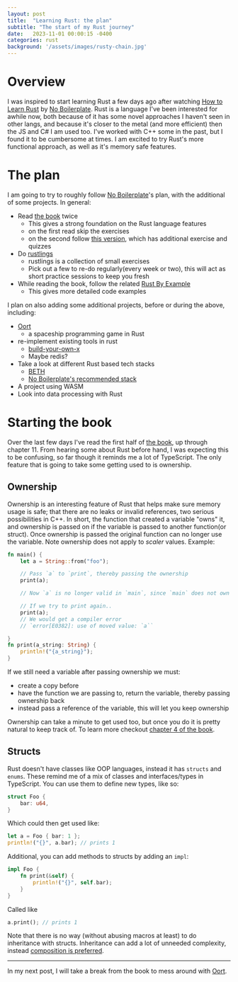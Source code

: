 ```yaml
---
layout: post
title:  "Learning Rust: the plan"
subtitle: "The start of my Rust journey"
date:   2023-11-01 00:00:15 -0400
categories: rust
background: '/assets/images/rusty-chain.jpg'
---
```

# Overview
I was inspired to start learning Rust a few days ago after watching [How to Learn Rust](https://www.youtube.com/watch?v=2hXNd6x9sZs) by [No Boilerplate](https://www.youtube.com/@NoBoilerplate). Rust is a language I've been interested for awhile now, both because of it has some novel approaches I haven't seen in other langs, and because it's closer to the metal (and more efficient) then the JS and C# I am used too. I've worked with C++ some in the past, but I found it to be cumbersome at times. I am excited to try Rust's more functional approach, as well as it's memory safe features. 

# The plan
I am going to try to roughly follow [No Boilerplate](https://www.youtube.com/@NoBoilerplate)'s plan, with the additional of some projects. In general:
- Read [the book](https://doc.rust-lang.org/stable/book/title-page.html) twice
    - This gives a strong foundation on the Rust language features
    - on the first read skip the exercises
    - on the second follow [this version](https://rust-book.cs.brown.edu/), which has additional exercise and quizzes
- Do [rustlings](https://github.com/rust-lang/rustlings)
    - rustlings is a collection of small exercises
    - Pick out a few to re-do regularly(every week or two), this will act as short practice sessions to keep you fresh
- While reading the book, follow the related [Rust By Example](https://doc.rust-lang.org/rust-by-example/)
    - This gives more detailed code examples

I plan on also adding some additional projects, before or during the above, including:
- [Oort](https://oort.rs/?utm_source=tldrwebdev)
    - a spaceship programming game in Rust
- re-implement existing tools in rust
    - [build-your-own-x](https://github.com/codecrafters-io/build-your-own-x?utm_source=tldrwebdev)
    - Maybe redis?
- Take a look at different Rust based tech stacks
    - [BETH](https://www.youtube.com/watch?v=cpzowDDJj24)
    - [No Boilerplate's recommended stack](https://www.youtube.com/watch?v=pocWrUj68tU)
- A project using WASM
- Look into data processing with Rust

# Starting the book
Over the last few days I've read the first half of [the book](https://doc.rust-lang.org/stable/book/title-page.html), up through chapter 11. From hearing some about Rust before hand, I was expecting this to be confusing, so far though it reminds me a lot of TypeScript. The only feature that is going to take some getting used to is ownership.

## Ownership
Ownership is an interesting feature of Rust that helps make sure memory usage is safe; that there are no leaks or invalid references, two serious possibilities in C++. In short, the function that created a variable "owns" it, and ownership is passed on if the variable is passed to another function(or struct). Once ownership is passed the original function can no longer use the variable. Note ownership does not apply to *scaler* values. Example:
```rust
fn main() {
    let a = String::from("foo");

    // Pass `a` to `print`, thereby passing the ownership
    print(a); 

    // Now `a` is no longer valid in `main`, since `main` does not own it

    // If we try to print again..
    print(a);
    // We would get a compiler error
    // `error[E0382]: use of moved value: `a``

}
fn print(a_string: String) {
    println!("{a_string}");
}

```

If we still need a variable after passing ownership we must:
- create a copy before
- have the function we are passing to, return the variable, thereby passing ownership back
- instead pass a reference of the variable, this will let you keep ownership

Ownership can take a minute to get used too, but once you do it is pretty natural to keep track of. To learn more checkout [chapter 4 of the book](https://doc.rust-lang.org/stable/book/ch04-00-understanding-ownership.html).

## Structs

Rust doesn't have classes like OOP languages, instead it has `structs` and `enums`. These remind me of a mix of classes and interfaces/types in TypeScript. You can use them to define new types, like so:
```rust
struct Foo {
    bar: u64,
}
```

Which could then get used like:
```rust
let a = Foo { bar: 1 };
println!("{}", a.bar); // prints 1
```

Additional, you can add methods to structs by adding an `impl`:
```rust
impl Foo {
    fn print(&self) {
        println!("{}", self.bar);
    }
}
```

Called like 
```rust
a.print(); // prints 1
```

Note that there is no way (without abusing macros at least) to do inheritance with structs. Inheritance can add a lot of unneeded complexity, instead [composition is preferred](https://en.wikipedia.org/wiki/Composition_over_inheritance).

-----

In my next post, I will take a break from the book to mess around with [Oort](https://oort.rs/?utm_source=tldrwebdev).